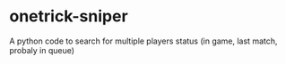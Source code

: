 # onetrick-sniper
A python code to search for multiple players status (in game, last match, probaly in queue)
